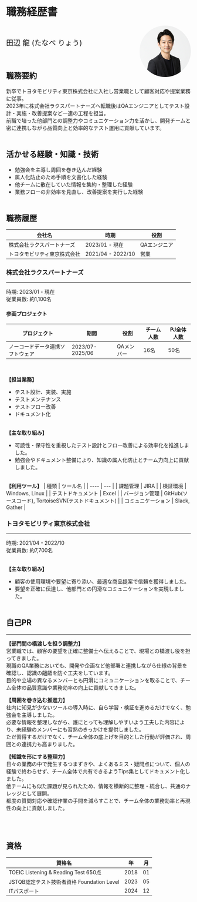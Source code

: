 # 職務経歴書

<img src="./profile.jpg" align="right" style="border-radius: 50%; width: 140px; height:140px" >

<br/>

<span style="font-size: 1.4em">田辺 龍 (たなべ りょう)</span>

<br/>

## 職務要約

新卒でトヨタモビリティ東京株式会社に入社し営業職として顧客対応や提案業務に従事。<br>
2023年に株式会社ラクスパートナーズへ転職後はQAエンジニアとしてテスト設計・実施・改善提案など一連の工程を担当。<br>
前職で培った他部門との調整力やコミュニケーション力を活かし、開発チームと密に連携しながら品質向上と効率的なテスト運用に貢献しています。
<br><br>

## 活かせる経験・知識・技術

- 勉強会を主導し周囲を巻き込んだ経験
- 属人化防止のため手順を文書化した経験
- 他チームに散在していた情報を集約・整理した経験
- 業務フローの非効率を見直し、改善提案を実行した経験
<br><br>

 <!-- 下記コードを入れると改ページになる -->
<div style="page-break-before:always"></div>

## 職務履歴

| 会社名 | 時期 | 役割 |
| ---- | ---- | --- |
| 株式会社ラクスパートナーズ | 2023/01 - 現在 | QAエンジニア |
| トヨタモビリティ東京株式会社 | 2021/04 - 2022/10 | 営業 |

### 株式会社ラクスパートナーズ
---
時期: 2023/01 - 現在<br>
従業員数: 約1,100名<br>

#### 参画プロジェクト
| プロジェクト |  期間  | 役割 | チーム人数 | PJ全体人数 |
| ----  | ---- | ---- | ---- | ---- |
| ノーコードデータ連携ソフトウェア | 2023/07-2025/06 | QAメンバー | 16名  | 50名 |
<br>

**【担当業務】**
- テスト設計、実装、実施
- テストメンテナンス
- テストフロー改善
- ドキュメント化
<br><br>

**【主な取り組み】**
- 可読性・保守性を重視したテスト設計とフロー改善による効率化を推進しました。
- 勉強会やドキュメント整備により、知識の属人化防止とチーム力向上に貢献しました。
<br><br>

**【利用ツール】**
| 種類 | ツール名 |
| ---- | --- |
| 課題管理 | JIRA |
| 検証環境 | Windows, Linux |
| テストドキュメント | Excel |
| バージョン管理 | GitHub(ソースコード), TortoiseSVN(テストドキュメント) |
| コミュニケーション | Slack, Gather |

 <!-- 下記コードを入れると改ページになる -->
<div style="page-break-before:always"></div>

### トヨタモビリティ東京株式会社
---
時期: 2021/04 - 2022/10<br>
従業員数: 約7,700名<br>
<br>

**【主な取り組み】**
- 顧客の使用環境や要望に寄り添い、最適な商品提案で信頼を獲得しました。
- 要望を正確に伝達し、他部門との円滑なコミュニケーションを実現しました。
<br><br>

 <!-- 下記コードを入れると改ページになる -->
<div style="page-break-before:always"></div>

## 自己PR
---
**【部門間の橋渡しを担う調整力】**<br>
営業職では、顧客の要望を正確に整備士へ伝えることで、現場との橋渡し役を担ってきました。<br>
現職のQA業務においても、開発や企画など他部署と連携しながら仕様の背景を確認し、認識の齟齬を防ぐ工夫をしています。<br>
目的や立場の異なるメンバーとも円滑にコミュニケーションを取ることで、チーム全体の品質意識や業務効率の向上に貢献してきました。<br>

**【周囲を巻き込む推進力】**<br>
社内に知見が少ないツールの導入時に、自ら学習・検証を進めるだけでなく、勉強会を主導しました。<br>
必要な情報を整理しながら、誰にとっても理解しやすいよう工夫した内容により、未経験のメンバーにも習熟のきっかけを提供しました。<br>
ただ習得するだけでなく、チーム全体の底上げを目的とした行動が評価され、周囲との連携力も高まりました。<br>

**【知識を形にする整理力】**<br>
日々の業務の中で発生するつまずきや、よくあるミス・疑問点について、個人の経験で終わらせず、チーム全体で共有できるようTips集としてドキュメント化しました。<br>
他チームにも似た課題が見られたため、情報を横断的に整理・統合し、共通のナレッジとして展開。<br>
都度の質問対応や確認作業の手間を減らすことで、チーム全体の業務効率と再現性の向上に貢献しました。

<br><br>

## 資格
| 資格名 | 年 | 月 |
| ---- | ---- | ---- |
| TOEIC Listening & Reading Test 650点 | 2018 | 01 |
| JSTQB認定テスト技術者資格 Foundation Level | 2023  | 05 |
| ITパスポート | 2024  | 12 |